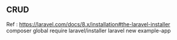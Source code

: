 ## CRUD
Ref : https://laravel.com/docs/8.x/installation#the-laravel-installer
composer global require laravel/installer
laravel new example-app

